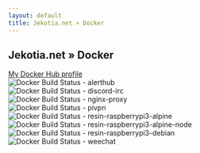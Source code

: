 ```yaml
---
layout: default
title: Jekotia.net » Docker
---
```


## Jekotia.net » Docker
[My Docker Hub profile](https://hub.docker.com/u/jekotia/)  
![Docker Build Status](https://img.shields.io/docker/build/jekotia/alerthub.svg) - alerthub  
![Docker Build Status](https://img.shields.io/docker/build/jekotia/discord-irc.svg) - discord-irc  
![Docker Build Status](https://img.shields.io/docker/build/jekotia/nginx-proxy.svg) - nginx-proxy  
![Docker Build Status](https://img.shields.io/docker/build/jekotia/pivpn.svg) - pivpn  
![Docker Build Status](https://img.shields.io/docker/build/jekotia/resin-raspberrypi3-alpine.svg) - resin-raspberrypi3-alpine  
![Docker Build Status](https://img.shields.io/docker/build/jekotia/resin-raspberrypi3-alpine-node.svg) - resin-raspberrypi3-alpine-node  
![Docker Build Status](https://img.shields.io/docker/build/jekotia/resin-raspberrypi3-debian.svg) - resin-raspberrypi3-debian  
![Docker Build Status](https://img.shields.io/docker/build/jekotia/weechat.svg) - weechat
